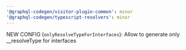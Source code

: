 ```yaml
---
'@graphql-codegen/visitor-plugin-common': minor
'@graphql-codegen/typescript-resolvers': minor
---
```


NEW CONFIG (`onlyResolveTypeForInterfaces`): Allow to generate only \_\_resolveType for interfaces
